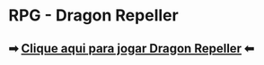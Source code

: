 # RPG - Dragon Repeller
## ➡︎ [Clique aqui para jogar Dragon Repeller]([https://dev-hudson.github.io/redes-sociais/](https://dev-hudson.github.io/RPG---Dragon-Repeller/)) ⬅︎
